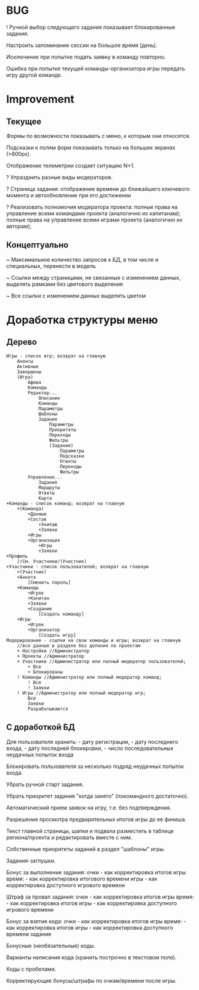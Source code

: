 # BUG

! Ручной выбор следующего задания показывает блокированные задания.

Настроить запоминание сессии на большое время (день).

Исключение при попытке подать заявку в команду повторно.

Ошибка при попытке текущей команды-организатора игры передать игру другой команде.

# Improvement

## Текущее

Формы по возможности показывать с меню, к которым они относятся.

Подсказки к полям форм показывать только на больших экранах (>800px).

Отображение телеметрии создает ситуацию N+1.

? Упразднить разные виды модераторов.

? Страница задания: отображение времени до ближайшего ключевого момента и автообновление при его достижении

? Реализовать полномочия модератора проекта:
    полные права на управление всеми командами проекта (аналогично их капитанам);
    полные права на управление всеми играми проекта (аналогично их авторам);

## Концептуально

~ Максимальное количество запросов к БД, в том числе и специальных, перенести в модель

~ Ссылки между страницами, не связанные с изменением данных, выделять рамками без цветового выделения

~ Все ссылки с изменением данных выделять цветом


# Доработка структуры меню

## Дерево
    Игры - список игр; возврат на главную
        Анонсы
        Активные
        Завершены
        (Игра)
            Афиша
            Команды
            Редактор...
                Описание
                Команды
                Параметры
                Шаблоны
                Задания
                    Параметры
                    Приоритеты
                    Переходы
                    Фильтры
                    (Задание)
                        Параметры
                        Подсказки
                        Ответы
                        Переходы
                        Фильтры
            Управление...
                Задания
                Маршруты
                Ответы
                Карта
    +Команды - список команд; возврат на главную
        +(Команда)
            +Данные
            +Состав
                +Экипаж
                +Заявки
            +Игры
            +Организация
                +Игры
                +Заявки
    +Профиль
        //См. Участники/(Участник)
    +Участники - список пользователей; возврат на главную
        +(Участник)
        +Анкета
            [Сменить пароль]
        +Команды
            +Игрок
            +Капитан
            +Заявки
            +Создание
                [Создать команду]
        +Игры
            +Игрок
            +Организатор
                [Создать игру]
    Модерирование - ссылки на свои команды и игры; возврат на главную
        //все данные в разделе без деления по проектам
        + Настройки //Администратор
        + Проекты //Администратор
        + Участники //Администратор или полный модератор пользователей;
            + Все
            + Блокированы
        ! Команды //Администратор или полный модератор команд;
            ! Все
            ! Заявки
        ! Игры //Администратор или полный модератор игр;
            Все
            Заявки
            Разрабатываются

## С доработкой БД

Для пользователя хранить:
    - дату регистрации,
    - дату последнего входа,
    - дату последней блокировки,
    - число последовательных неудачных попыток входа

Блокировать пользователя за несколько подряд неудачных попыток входа.

Убрать ручной старт задания.

Убрать приоритет задания "когда занято" (покомандного достаточно).

Автоматический прием заявок на игру, т.е. без подтверждения.

Разрешение просмотра предварительных итогов игры до ее финиша.

Текст главной страницы, шапки и подвала разместить в таблице региона/проекта и редактировать вместе с ним.

Собственные приоритеты заданий в раздел "шаблоны" игры.

Задания-заглушки.

Бонус за выполнение задания:
    очки - как корректировка итогов игры
    время:
        - как корректировка итогового времени игры
        - как корректировка доступного игрового времени

Штраф за провал задания:
    очки - как корректировка итогов игры
    время:
        - как корректировка итогов игры
        - как корректировка доступного игрового времени

Бонус за взятие кода:
    очки - как корректировка итогов игры
    время:
        - как корректировка итогов игры
        - как корректировка доступного времени задания

Бонусные (необязательные) коды.

Варианты написания кода (хранить построчно в текстовом поле).

Коды с пробелами.

Корректирующие бонусы/штрафы по очкам/времени после игры.
